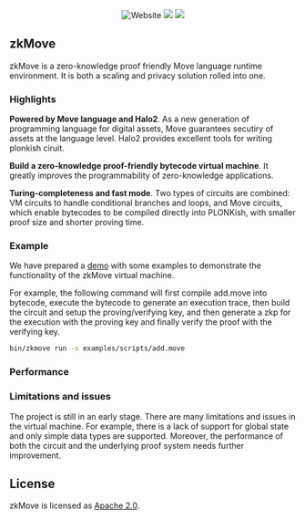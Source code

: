 <p align="center">
    <img alt="Website" src="https://img.shields.io/website?down_message=offline&label=zkmove.net&up_message=online&url=https%3A%2F%2Fzkmove.net">
    <a href="https://discord.gg/d6yMS2yycq"><img src="https://img.shields.io/discord/907903191788683304?logo=discord"/></a>
    <a href="https://twitter.com/zkmove"><img src="https://img.shields.io/twitter/follow/zkmove?style=social"/></a>
</p>

## zkMove

zkMove is a zero-knowledge proof friendly Move language runtime environment. It is both a scaling and privacy solution rolled into one.

### Highlights

**Powered by Move language and Halo2**. As a new generation of programming language for digital assets, Move guarantees secutiry of assets at the language level. Halo2 provides excellent tools for writing plonkish ciruit.

**Build a zero-knowledge proof-friendly bytecode virtual machine**. It greatly improves the programmability of zero-knowledge applications.

**Turing-completeness and fast mode**. Two types of circuits are combined: VM circuits to handle conditional branches and loops, and Move circuits, which enable bytecodes to be compiled directly into PLONKish, with smaller proof size and shorter proving time. 

### Example

We have prepared a [demo](./demo/README.md) with some examples to demonstrate the functionality of the zkMove virtual machine. 

For example, the following command will first compile add.move into bytecode, execute the bytecode to generate an execution trace, then build the circuit and setup the proving/verifying key, and then generate a zkp for the execution with the proving key and finally verify the proof with the verifying key.

```bash
bin/zkmove run -s examples/scripts/add.move
```

### Performance


### Limitations and issues

The project is still in an early stage. There are many limitations and issues in the virtual machine. For example, there is a lack of support for global state and only simple data types are supported. Moreover, the performance of both the circuit and the underlying proof system needs further improvement.
## License

zkMove is licensed as [Apache 2.0](./LICENSE).

